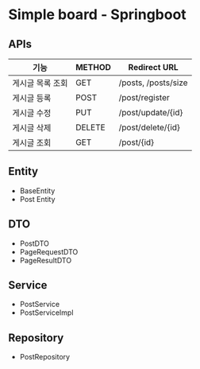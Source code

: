 # Simple board - Springboot

## APIs

| 기능             | METHOD | Redirect URL        |
| ---------------- | ------ | ------------------- |
| 게시글 목록 조회 | GET    | /posts, /posts/size |
| 게시글 등록      | POST   | /post/register      |
| 게시글 수정      | PUT    | /post/update/{id}   |
| 게시글 삭제      | DELETE | /post/delete/{id}   |
| 게시글 조회      | GET    | /post/{id}          |

## Entity

- BaseEntity
- Post Entity

## DTO

- PostDTO
- PageRequestDTO
- PageResultDTO

## Service

- PostService
- PostServiceImpl

## Repository

- PostRepository

